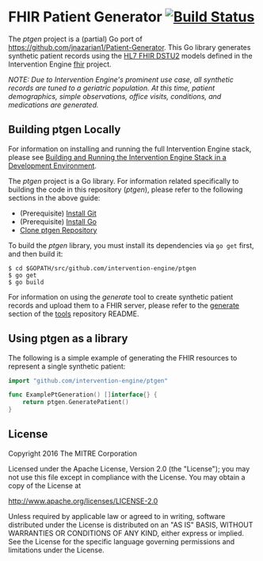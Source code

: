 FHIR Patient Generator [![Build Status](https://travis-ci.org/intervention-engine/ptgen.svg?branch=master)](https://travis-ci.org/intervention-engine/ptgen)
============================================================================================================================================================

The *ptgen* project is a (partial) Go port of https://github.com/jnazarian1/Patient-Generator. This Go library generates synthetic patient records using the [HL7 FHIR DSTU2](http://hl7.org/fhir/DSTU2/index.html) models defined in the Intervention Engine [fhir](https://github.com/interventionengine/fhir) project.

*NOTE: Due to Intervention Engine's prominent use case, all synthetic records are tuned to a geriatric population. At this time, patient demographics, simple observations, office visits, conditions, and medications are generated.*

Building ptgen Locally
----------------------

For information on installing and running the full Intervention Engine stack, please see [Building and Running the Intervention Engine Stack in a Development Environment](https://github.com/intervention-engine/ie/blob/master/docs/dev_install.md).

The *ptgen* project is a Go library. For information related specifically to building the code in this repository (*ptgen*), please refer to the following sections in the above guide:

-	(Prerequisite) [Install Git](https://github.com/intervention-engine/ie/blob/master/docs/dev_install.md#install-git)
-	(Prerequisite) [Install Go](https://github.com/intervention-engine/ie/blob/master/docs/dev_install.md#install-go)
-	[Clone ptgen Repository](https://github.com/intervention-engine/ie/blob/master/docs/dev_install.md#clone-ptgen-repository)

To build the *ptgen* library, you must install its dependencies via `go get` first, and then build it:

```
$ cd $GOPATH/src/github.com/intervention-engine/ptgen
$ go get
$ go build
```

For information on using the *generate* tool to create synthetic patient records and upload them to a FHIR server, please refer to the [generate](https://github.com/intervention-engine/tools#generate) section of the [tools](https://github.com/intervention-engine/tools) repository README.

Using ptgen as a library
------------------------

The following is a simple example of generating the FHIR resources to represent a single synthetic patient:

```go
import "github.com/intervention-engine/ptgen"

func ExamplePtGeneration() []interface{} {
	return ptgen.GeneratePatient()
}
```

License
-------

Copyright 2016 The MITRE Corporation

Licensed under the Apache License, Version 2.0 (the "License"); you may not use this file except in compliance with the License. You may obtain a copy of the License at

http://www.apache.org/licenses/LICENSE-2.0

Unless required by applicable law or agreed to in writing, software distributed under the License is distributed on an "AS IS" BASIS, WITHOUT WARRANTIES OR CONDITIONS OF ANY KIND, either express or implied. See the License for the specific language governing permissions and limitations under the License.
